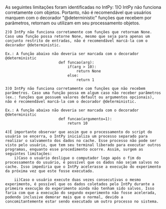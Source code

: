As seguintes limitações foram identificadas no IntPy:
    1)O IntPy não funciona corretamente com objetos. Portanto, não é recomendável que usuários marquem com o decorador "@deterministic" funções que recebem por parâmetros, retornam ou utilizam em seu processamento objetos.

    2)O IntPy não funciona corretamente com funções que retornam None. Caso uma função possa retorne None, mesmo que seja para apenas um conjunto restrito de entradas, não é recomendável marcá-la com o decorador @deterministic.

    Ex.: A função abaixo não deveria ser marcada com o decorador @deterministic
                            def funcao(arg):
                                if(arg > 10):
                                    return None
                                else:
                                    return 1

    3)O IntPy não funciona corretamente com funções que não recebem parâmetros. Caso uma função possa em algum caso não receber parâmetros (ex.: funções que possuem valores default ou argumentos opcionais), não é recomendável marcá-la com o decorador @deterministic.

    Ex.: A função abaixo não deveria ser marcada com o decorador @deterministic
                            def funcao(argumento=1):
                                return 10
    
    4)É importante observar que assim que o processamento do script do usuário se encerra, o IntPy inicializa um processo separado para realizar o salvamento dos dados no cache. Esse processo não pode ser visto pelo usuário, que tem seu terminal liberado para executar outros programas, enquanto esse procedimento ocorre. Assim, surgem as seguintes limitações:
        i)Caso o usuário desligue o computador logo após o fim do processamento do usuário, é possível que os dados não sejam salvos no cache. Isso impediria que o IntPy acelerasse a execução do experimento da próxima vez que este fosse executado.
        
        ii)Caso o usuário execute duas vezes consecutivas o mesmo experimento, é possível que os dados coletados pelo IntPy durante a primeira execução do experimento ainda não tenham sido salvos. Isso faria com que a execução do segundo experimento não fosse acelerada, podendo inclusive demorar mais que o normal, devido a concomitantemente estar sendo executado um outro processo no sistema.
